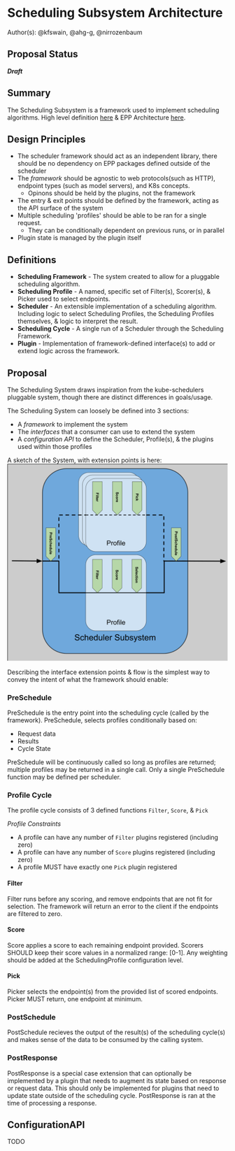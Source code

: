 # Scheduling Subsystem Architecture

Author(s): @kfswain, @ahg-g, @nirrozenbaum
## Proposal Status
 ***Draft***

## Summary
The Scheduling Subsystem is a framework used to implement scheduling algorithms. High level definition [here](https://github.com/kubernetes-sigs/gateway-api-inference-extension/tree/main/docs/proposals/006-scheduler) & EPP Architecture [here](https://github.com/kubernetes-sigs/gateway-api-inference-extension/tree/main/docs/proposals/0683-epp-architecture-proposal).

## Design Principles
- The scheduler framework should act as an independent library, there should be no dependency on EPP packages defined outside of the scheduler
- The *framework* should be agnostic to web protocols(such as HTTP), endpoint types (such as model servers), and K8s concepts. 
  - Opinons should be held by the plugins, not the framework
- The entry & exit points should be defined by the framework, acting as the API surface of the system
- Multiple scheduling 'profiles' should be able to be ran for a single request.
    - They can be conditionally dependent on previous runs, or in parallel
- Plugin state is managed by the plugin itself

## Definitions
- **Scheduling Framework** - The system created to allow for a pluggable scheduling algorithm.
- **Scheduling Profile** - A named, specific set of Filter(s), Scorer(s), & Picker used to select endpoints.
- **Scheduler** - An extensible implementation of a scheduling algorithm. Including logic to select Scheduling Profiles, the Scheduling Profiles themselves, & logic to interpret the result.
- **Scheduling Cycle** - A single run of a Scheduler through the Scheduling Framework.
- **Plugin** - Implementation of framework-defined interface(s) to add or extend logic across the framework.

## Proposal

The Scheduling System draws inspiration from the kube-schedulers pluggable system, though there are distinct differences in goals/usage. 

The Scheduling System can loosely be defined into 3 sections:
- A *framework* to implement the system
- The *interfaces* that a consumer can use to extend the system
- A *configuration API* to define the Scheduler, Profile(s), & the plugins used within those profiles

A sketch of the System, with extension points is here:
<img src="./images/scheduler_subsystem.svg" alt="Scheduling Algorithm" width="1000" />

Describing the interface extension points & flow is the simplest way to convey the intent of what the framework should enable:

### PreSchedule

PreSchedule is the entry point into the scheduling cycle (called by the framework). PreSchedule, selects profiles conditionally based on: 

- Request data
- Results
- Cycle State

PreSchedule will be continuously called so long as profiles are returned; multiple profiles may be returned in a single call. Only a single PreSchedule function may be defined per scheduler.

### Profile Cycle

The profile cycle consists of 3 defined functions `Filter`, `Score`, & `Pick`

*Profile Constraints*
- A profile can have any number of `Filter` plugins registered (including zero)
- A profile can have any number of `Score` plugins registered (including zero)
- A profile MUST have exactly one `Pick` plugin registered


#### Filter
Filter runs before any scoring, and remove endpoints that are not fit for selection. The framework will return an error to the client if the endpoints are filtered to zero.

#### Score
Score applies a score to each remaining endpoint provided. Scorers SHOULD keep their score values in a normalized range: [0-1]. Any weighting should be added at the SchedulingProfile configuration level.

#### Pick
Picker selects the endpoint(s) from the provided list of scored endpoints. Picker MUST return, one endpoint at minimum.


### PostSchedule
PostSchedule recieves the output of the result(s) of the scheduling cycle(s) and makes sense of the data to be consumed by the calling system.

### PostResponse
PostResponse is a special case extension that can optionally be implemented by a plugin that needs to augment its state based on response or request data. This should only be implemented for plugins that need to update state outside of the scheduling cycle. PostResponse is ran at the time of processing a response.

## ConfigurationAPI
TODO